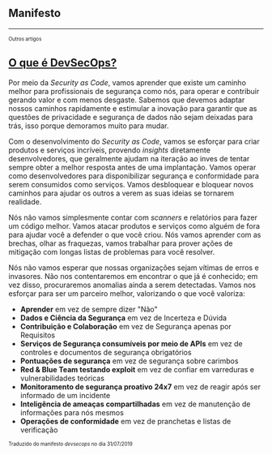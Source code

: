 ## Manifesto

---
<sub><sup>Outros artigos</sup></sub>

[O que é DevSecOps?](blog/2019-08-01-what-is-devsecops.md)
---

Por meio da *Security as Code*, vamos aprender que existe um caminho melhor para profissionais de segurança como nós, para operar e contribuir gerando valor e com menos desgaste. Sabemos que devemos adaptar nossos caminhos rapidamente e estimular a inovação para garantir que as questões de privacidade e segurança de dados não sejam deixadas para trás, isso porque demoramos muito para mudar. 

Com o desenvolvimento do *Security as Code*, vamos se esforçar para criar produtos e serviços incríveis, provendo *insights* diretamente desenvolvedores, que geralmente ajudam na iteração ao inves de tentar sempre obter a melhor resposta antes de uma implantação. Vamos operar como desenvolvedores para disponibilizar segurança e conformidade para serem consumidos como serviços. Vamos desbloquear e bloquear novos caminhos para ajudar os outros a verem as suas ideias se tornarem realidade.

Nós não vamos simplesmente contar com *scanners* e relatórios para fazer um código melhor. Vamos atacar produtos e serviços como alguém de fora para ajudar você a defender o que você criou. Nós vamos aprender com as brechas, olhar as fraquezas, vamos trabalhar para prover ações de mitigação com longas listas de problemas para você resolver.

Nós não vamos esperar que nossas organizações sejam vítimas de erros e invasores. Não nos contentaremos em encontrar o que já é conhecido; em vez disso, procuraremos anomalias ainda a serem detectadas. Vamos nos esforçar para ser um parceiro melhor, valorizando o que você valoriza: 

  - **Aprender** em vez de sempre dizer "Não"
  - **Dados e Ciência da Segurança** em vez de Incerteza e Dúvida
  - **Contribuição e Colaboração** em vez de Segurança apenas por Requisitos
  - **Serviços de Segurança consumíveis por meio de APIs** em vez de controles e documentos de segurança obrigatórios
  - **Pontuações de segurança** em vez de segurança sobre carimbos
  - **Red & Blue Team testando exploit** em vez de confiar em varreduras e vulnerabilidades teóricas
  - **Monitoramento de segurança proativo 24x7** em vez de reagir após ser informado de um incidente
  - **Inteligência de ameaças compartilhadas** em vez de manutenção de informações para nós mesmos
  - **Operações de conformidade** em vez de pranchetas e listas de verificação

<sub><sup>Traduzido do manifesto *devsecops* no dia 31/07/2019</sup></sub>
